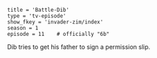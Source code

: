 ```
title = 'Battle-Dib'
type = 'tv-episode'
show_fkey = 'invader-zim/index'
season = 1
episode = 11    # officially "6b"
```

Dib tries to get his father to sign a permission slip.
